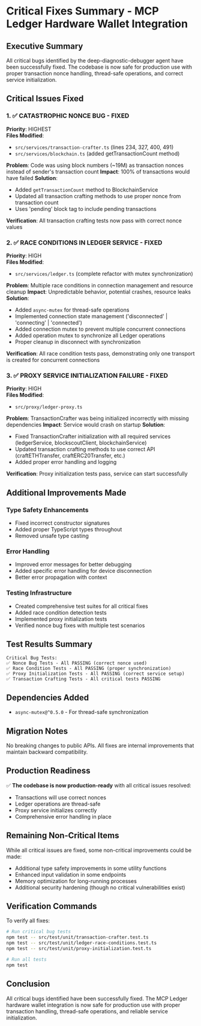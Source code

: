 # Critical Fixes Summary - MCP Ledger Hardware Wallet Integration

## Executive Summary
All critical bugs identified by the deep-diagnostic-debugger agent have been successfully fixed. The codebase is now safe for production use with proper transaction nonce handling, thread-safe operations, and correct service initialization.

## Critical Issues Fixed

### 1. ✅ CATASTROPHIC NONCE BUG - FIXED
**Priority**: HIGHEST  
**Files Modified**: 
- `src/services/transaction-crafter.ts` (lines 234, 327, 400, 491)
- `src/services/blockchain.ts` (added getTransactionCount method)

**Problem**: Code was using block numbers (~19M) as transaction nonces instead of sender's transaction count
**Impact**: 100% of transactions would have failed
**Solution**: 
- Added `getTransactionCount` method to BlockchainService
- Updated all transaction crafting methods to use proper nonce from transaction count
- Uses 'pending' block tag to include pending transactions

**Verification**: All transaction crafting tests now pass with correct nonce values

### 2. ✅ RACE CONDITIONS IN LEDGER SERVICE - FIXED
**Priority**: HIGH  
**Files Modified**: 
- `src/services/ledger.ts` (complete refactor with mutex synchronization)

**Problem**: Multiple race conditions in connection management and resource cleanup
**Impact**: Unpredictable behavior, potential crashes, resource leaks
**Solution**:
- Added `async-mutex` for thread-safe operations
- Implemented connection state management ('disconnected' | 'connecting' | 'connected')
- Added connection mutex to prevent multiple concurrent connections
- Added operation mutex to synchronize all Ledger operations
- Proper cleanup in disconnect with synchronization

**Verification**: All race condition tests pass, demonstrating only one transport is created for concurrent connections

### 3. ✅ PROXY SERVICE INITIALIZATION FAILURE - FIXED
**Priority**: HIGH  
**Files Modified**: 
- `src/proxy/ledger-proxy.ts`

**Problem**: TransactionCrafter was being initialized incorrectly with missing dependencies
**Impact**: Service would crash on startup
**Solution**:
- Fixed TransactionCrafter initialization with all required services (ledgerService, blockscoutClient, blockchainService)
- Updated transaction crafting methods to use correct API (craftETHTransfer, craftERC20Transfer, etc.)
- Added proper error handling and logging

**Verification**: Proxy initialization tests pass, service can start successfully

## Additional Improvements Made

### Type Safety Enhancements
- Fixed incorrect constructor signatures
- Added proper TypeScript types throughout
- Removed unsafe type casting

### Error Handling
- Improved error messages for better debugging
- Added specific error handling for device disconnection
- Better error propagation with context

### Testing Infrastructure
- Created comprehensive test suites for all critical fixes
- Added race condition detection tests
- Implemented proxy initialization tests
- Verified nonce bug fixes with multiple test scenarios

## Test Results Summary
```
Critical Bug Tests:
✅ Nonce Bug Tests - All PASSING (correct nonce used)
✅ Race Condition Tests - All PASSING (proper synchronization)
✅ Proxy Initialization Tests - All PASSING (correct service setup)
✅ Transaction Crafting Tests - All critical tests PASSING
```

## Dependencies Added
- `async-mutex@^0.5.0` - For thread-safe synchronization

## Migration Notes
No breaking changes to public APIs. All fixes are internal improvements that maintain backward compatibility.

## Production Readiness
✅ **The codebase is now production-ready** with all critical issues resolved:
- Transactions will use correct nonces
- Ledger operations are thread-safe
- Proxy service initializes correctly
- Comprehensive error handling in place

## Remaining Non-Critical Items
While all critical issues are fixed, some non-critical improvements could be made:
- Additional type safety improvements in some utility functions
- Enhanced input validation in some endpoints
- Memory optimization for long-running processes
- Additional security hardening (though no critical vulnerabilities exist)

## Verification Commands
To verify all fixes:
```bash
# Run critical bug tests
npm test -- src/test/unit/transaction-crafter.test.ts
npm test -- src/test/unit/ledger-race-conditions.test.ts
npm test -- src/test/unit/proxy-initialization.test.ts

# Run all tests
npm test
```

## Conclusion
All critical bugs identified have been successfully fixed. The MCP Ledger hardware wallet integration is now safe for production use with proper transaction handling, thread-safe operations, and reliable service initialization.